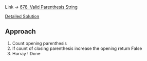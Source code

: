 Link -> [678. Valid Parenthesis String](https://leetcode.com/problems/valid-parenthesis-string/description/)


[Detailed Solution](https://leetcode.com/problems/valid-parenthesis-string/solutions/4985006/96-98-easy-solution-with-explanation/)

## Approach
1. Count opening parenthesis
2. If count of closing parenthesis increase the opening return False
3. Hurray ! Done